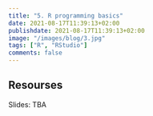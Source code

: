 ```yaml
---
title: "5. R programming basics"
date: 2021-08-17T11:39:13+02:00
publishdate: 2021-08-17T11:39:13+02:00
image: "/images/blog/3.jpg"
tags: ["R", "RStudio"]
comments: false
---
```



## Resourses

Slides: TBA
